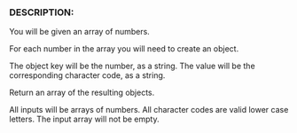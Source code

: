 ### DESCRIPTION:

You will be given an array of numbers.

For each number in the array you will need to create an object.

The object key will be the number, as a string. The value will be the corresponding character code, as a string.

Return an array of the resulting objects.

All inputs will be arrays of numbers. All character codes are valid lower case letters. The input array will not be empty.